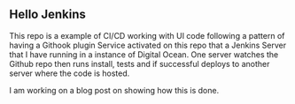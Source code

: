 Hello Jenkins
-

This repo is a example of CI/CD working with UI code following a pattern of having a Githook plugin Service activated on this repo that a Jenkins Server that I have running in a instance of Digital Ocean. One server watches the Github repo then runs install, tests and if successful deploys to another server where the code is hosted.

I am working on a blog post on showing how this is done.
